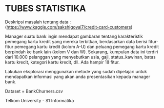 # TUBES STATISTIKA
Deskripsi masalah tentang data : (https://www.kaggle.com/sakshigoyal7/credit-card-customers)

Manager suatu bank ingin mendapat gambaran tentang karakteristik pemegang kartu kredit yang mereka terbitkan, berdasarkan data berisi fitur-fitur pemegang kartu kredit (kolom A-U) dan peluang pemegang kartu kredit berpindah ke bank lain (kolom V dan W). Sekarang, kumpulan data ini terdiri dari 10.000 pelanggan yang menyebutkan usia, gaji, status_kawinan, batas kartu kredit, kategori kartu kredit, dll. Ada hampir 18 fitur.

Lakukan eksplorasi menggunakan metode yang sudah dipelajari untuk mendapatkan informasi yang akan anda presentasikan kepada manager bank. 

Dataset = BankChurners.csv

Telkom University - S1 Informatika
